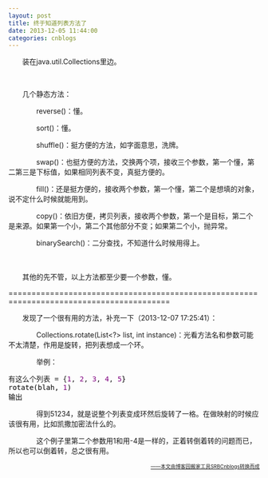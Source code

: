 ```yaml
---
layout: post
title: 终于知道列表方法了
date: 2013-12-05 11:44:00
categories: cnblogs
---
```


<p>　　装在java.util.Collections里边。</p>
<p>&nbsp;</p>
<p>　　几个静态方法：</p>
<p>　　　　reverse()：懂。</p>
<p>　　　　sort()：懂。</p>
<p>　　　　shuffle()：挺方便的方法，如字面意思，洗牌。</p>
<p>　　　　swap()：也挺方便的方法，交换两个项，接收三个参数，第一个懂，第二第三是下标值，如果相同列表不变，真挺方便的。</p>
<p>　　　　fill()：还是挺方便的，接收两个参数，第一个懂，第二个是想填的对象，说不定什么时候就能用到。</p>
<p>　　　　copy()：依旧方便，拷贝列表，接收两个参数，第一个是目标，第二个是来源。如果第一个小，第二个其他部分不变；如果第二个小，抛异常。</p>
<p>　　　　binarySearch()：二分查找，不知道什么时候用得上。</p>
<p>　　</p>
<p>　　其他的先不管，以上方法都至少要一个参数，懂。</p>
<p>=========================================================================================</p>
<p>　　发现了一个很有用的方法，补充一下（2013-12-07 17:25:41）：</p>
<p>　　　　Collections.rotate(List&lt;?&gt; list, int instance)：光看方法名和参数可能不太清楚，作用是旋转，把列表想成一个环。</p>
<p>　　　　举例：</p>
<div class="cnblogs_code">
<pre>有这么个列表 = {<span style="color: #800080;">1</span>, <span style="color: #800080;">2</span>, <span style="color: #800080;">3</span>, <span style="color: #800080;">4</span>, <span style="color: #800080;">5</span><span style="color: #000000;">}
rotate(blah, </span><span style="color: #800080;">1</span><span style="color: #000000;">)
输出</span></pre>
</div>
<p>　　　　得到51234，就是说整个列表变成环然后旋转了一格。在做映射的时候应该很有用，比如凯撒加密法什么的。</p>
<p>　　　　这个例子里第二个参数用1和用-4是一样的，正着转倒着转的问题而已，所以也可以倒着转，总之很有用。</p>

<div align=right><a href="https://github.com/mlxy"><font size=1>——本文由博客园搬家工具SRBCnblogs转换而成</font></a></div>